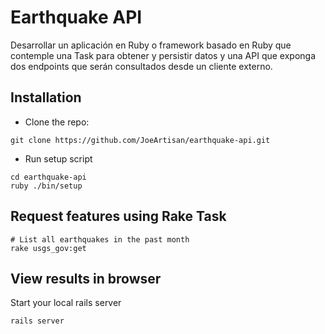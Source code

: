 # Earthquake API

Desarrollar un aplicación en Ruby o framework basado en Ruby que contemple una Task para obtener y persistir datos y una API que exponga dos endpoints que serán consultados desde un cliente externo.

## Installation

- Clone the repo:
```
git clone https://github.com/JoeArtisan/earthquake-api.git
```

- Run setup script
```
cd earthquake-api
ruby ./bin/setup
```

## Request features using Rake Task

```
# List all earthquakes in the past month
rake usgs_gov:get

```

## View results in browser

Start your local rails server
```
rails server
```
